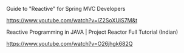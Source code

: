 Guide to "Reactive" for Spring MVC Developers

https://www.youtube.com/watch?v=IZ2SoXUiS7M&t




Reactive Programming in JAVA | Project Reactor Full Tutorial (Indian)

https://www.youtube.com/watch?v=O26jhgk682Q
